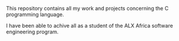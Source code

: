This repository contains all my work and projects concerning the C programming language.
 
I have been able to achive all as a student of the ALX Africa software engineering program.
